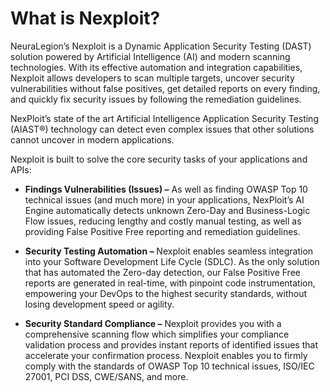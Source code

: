 # What is Nexploit?
NeuraLegion’s Nexploit is a Dynamic Application Security Testing (DAST) solution powered by Artificial Intelligence (AI) and modern scanning technologies. With its effective automation and integration capabilities, Nexploit allows developers to scan multiple targets, uncover security vulnerabilities without false positives, get detailed reports on every finding,  and quickly fix security issues by following the remediation guidelines.  

NexPloit’s state of the art Artificial Intelligence Application Security Testing (AIAST®) technology can detect even complex issues that other solutions cannot uncover in modern applications.

Nexploit is built to solve the core security tasks of your applications and APIs:
* **Findings Vulnerabilities (Issues) –** As well as finding OWASP Top 10  technical issues (and much more) in your applications, NexPloit’s AI Engine automatically detects unknown Zero-Day and Business-Logic Flow issues, reducing lengthy and costly manual testing, as well as providing False Positive Free reporting and remediation guidelines. 

* **Security Testing Automation –** Nexploit enables seamless integration into your Software Development Life Cycle (SDLC). As the only solution that has automated the Zero-day detection, our False Positive Free reports are generated in real-time, with pinpoint code instrumentation, empowering your DevOps to the highest security standards, without losing development speed or agility. 

* **Security Standard Compliance –** Nexploit provides you with a comprehensive scanning flow which simplifies your compliance validation process and provides instant reports of identified issues that accelerate your confirmation process. Nexploit enables you to firmly comply with the standards of OWASP Top 10 technical issues, ISO/IEC 27001, PCI DSS, CWE/SANS, and more.
